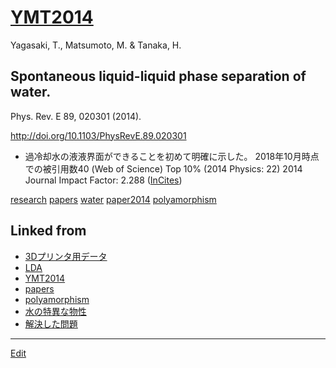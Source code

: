 ---
---
# [YMT2014](/YMT2014)

Yagasaki, T., Matsumoto, M. & Tanaka, H.

## Spontaneous liquid-liquid phase separation of water.

Phys. Rev. E 89, 020301 (2014).

http://doi.org/10.1103/PhysRevE.89.020301


* 過冷却水の液液界面ができることを初めて明確に示した。
2018年10月時点での被引用数40 (Web of Science)  Top 10% (2014 Physics: 22)
2014 Journal Impact Factor: 2.288 ([InCites](http://jcr.incites.thomsonreuters.com/JCRJournalProfileAction.action?pg=JRNLPROF&edition=SCIE&journal=PHYS%20REV%20E))

[](https://youtu.be/ys5L4N_kaFA)

[](https://youtu.be/Y8jKM1b-jZU)



[research](/research) [papers](/papers) [water](/water) [paper2014](/paper2014) [polyamorphism](/polyamorphism) 




## Linked from

* [3Dプリンタ用データ](3Dプリンタ用データ.md)
* [LDA](LDA.md)
* [YMT2014](YMT2014.md)
* [papers](papers.md)
* [polyamorphism](polyamorphism.md)
* [水の特異な物性](水の特異な物性.md)
* [解決した問題](解決した問題.md)


----
[Edit](https://github.com/vitroid/vitroid.github.io/edit/master/MD/YMT2014.md)
